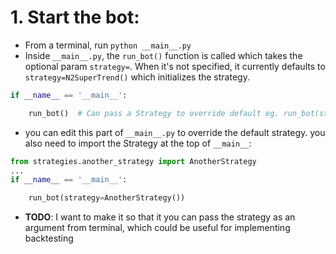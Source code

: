# 1. Start the bot:

- From a terminal, run `python __main__.py`
- Inside `__main__.py`, the `run_bot()` function is called which takes the optional param `strategy=`. When it's not specified, it currently defaults to `strategy=N2SuperTrend()` which initializes the strategy.

```python
if __name__ == '__main__':

    run_bot()  # Can pass a Strategy to override default eg. run_bot(strategy=YourStrategy)
```

- you can edit this part of `__main__.py` to override the default strategy. you also need to import the Strategy at the top of `__main__`:

```python
from strategies.another_strategy import AnotherStrategy
...
if __name__ == '__main__':

    run_bot(strategy=AnotherStrategy())
```

- **TODO**: I want to make it so that it you can pass the strategy as an argument from terminal, which could be useful for implementing backtesting

